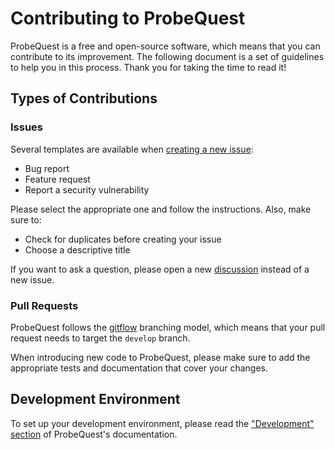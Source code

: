 # Contributing to ProbeQuest

ProbeQuest is a free and open-source software, which means that you can
contribute to its improvement. The following document is a set of guidelines to
help you in this process. Thank you for taking the time to read it!

## Types of Contributions

### Issues

Several templates are available when [creating a new issue][new issue]:

* Bug report
* Feature request
* Report a security vulnerability

Please select the appropriate one and follow the instructions. Also, make sure
to:

* Check for duplicates before creating your issue
* Choose a descriptive title

If you want to ask a question, please open a new [discussion][discussions]
instead of a new issue.

### Pull Requests

ProbeQuest follows the [gitflow][gitflow] branching model, which means that your
pull request needs to target the `develop` branch.

When introducing new code to ProbeQuest, please make sure to add the appropriate
tests and documentation that cover your changes.

## Development Environment

To set up your development environment, please read the ["Development"
section][development] of ProbeQuest's documentation.

 [development]: https://probequest.readthedocs.io/en/latest/development.html "Development - ProbeQuest's documentation"
 [discussions]: https://github.com/SkypLabs/probequest/discussions "GitHub Discussions"
 [gitflow]: https://nvie.com/posts/a-successful-git-branching-model/ "A successful Git branching model"
 [new issue]: https://github.com/SkypLabs/probequest/issues/new/choose "Create a new issue"
